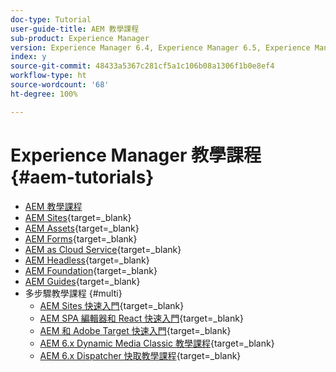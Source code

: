 ```yaml
---
doc-type: Tutorial
user-guide-title: AEM 教學課程
sub-product: Experience Manager
version: Experience Manager 6.4, Experience Manager 6.5, Experience Manager as a Cloud Service
index: y
source-git-commit: 48433a5367c281cf5a1c106b08a1306f1b0e8ef4
workflow-type: ht
source-wordcount: '68'
ht-degree: 100%

---
```



# Experience Manager 教學課程 {#aem-tutorials}

+ [AEM 教學課程](overview.md)
+ [AEM Sites](https://experienceleague.adobe.com/docs/experience-manager-learn/sites/overview.html?lang=zh-Hant){target=_blank}
+ [AEM Assets](https://experienceleague.adobe.com/docs/experience-manager-learn/assets/overview.html?lang=zh-Hant){target=_blank}
+ [AEM Forms](https://experienceleague.adobe.com/docs/experience-manager-learn/forms/overview.html?lang=zh-Hant){target=_blank}
+ [AEM as Cloud Service](https://experienceleague.adobe.com/docs/experience-manager-learn/cloud-service/overview.html?lang=zh-Hant){target=_blank}
+ [AEM Headless](https://experienceleague.adobe.com/docs/experience-manager-learn/getting-started-with-aem-headless/overview.html?lang=zh-Hant){target=_blank}
+ [AEM Foundation](https://experienceleague.adobe.com/docs/experience-manager-learn/cloud-service/overview.html?lang=zh-Hant){target=_blank}
+ [AEM Guides](https://experienceleague.adobe.com/docs/experience-manager-guides-learn/tutorials/overview.html?lang=zh-Hant){target=_blank}
+ 多步驟教學課程 {#multi}
   + [AEM Sites 快速入門](https://experienceleague.adobe.com/docs/experience-manager-learn/getting-started-wknd-tutorial-develop/overview.html?lang=zh-Hant){target=_blank}
   + [AEM SPA 編輯器和 React 快速入門](https://experienceleague.adobe.com/docs/experience-manager-learn/spa-react-tutorial/overview.html?lang=zh-Hant){target=_blank}
   + [AEM 和 Adobe Target 快速入門](https://experienceleague.adobe.com/docs/experience-manager-learn/aem-target-tutorial/overview.html?lang=zh-Hant){target=_blank}
   + [AEM 6.x Dynamic Media Classic 教學課程](https://experienceleague.adobe.com/docs/experience-manager-learn/dynamic-media-classic-tutorial/overview.html?lang=zh-Hant){target=_blank}
   + [AEM 6.x Dispatcher 快取教學課程](https://experienceleague.adobe.com/docs/experience-manager-learn/dispatcher-tutorial/overview.html?lang=zh-Hant){target=_blank}
